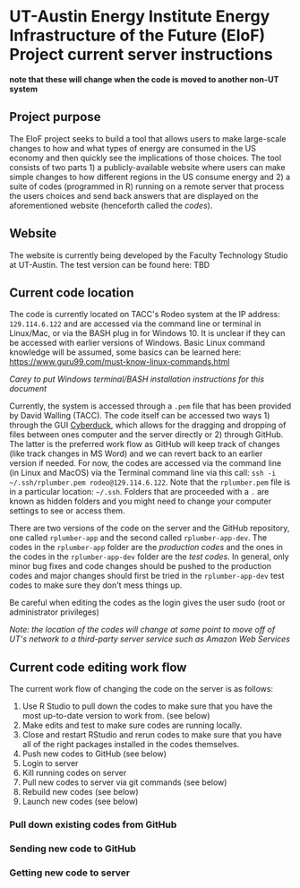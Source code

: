 # UT-Austin Energy Institute Energy Infrastructure of the Future (EIoF) Project current server instructions

**note that these will change when the code is moved to another non-UT system**

## Project purpose
The EIoF project seeks to build a tool that allows users to make large-scale changes to how and what types of energy are consumed in the US economy and then quickly see the implications of those choices. The tool consists of two parts 1) a publicly-available website where users can make simple changes to how different regions in the US consume energy and 2) a suite of codes (programmed in R) running on a remote server that process the users choices and send back answers that are displayed on the aforementioned website (henceforth called the *codes*). 


## Website
The website is currently being developed by the Faculty Technology Studio at UT-Austin. The test version can be found here: TBD

## Current code location
The code is currently located on TACC's Rodeo system at the IP address: `129.114.6.122` and are accessed via the command line or terminal in Linux/Mac, or via the BASH plug in for Windows 10. It is unclear if they can be accessed with earlier versions of Windows. Basic Linux command knowledge will be assumed, some basics can be learned here: https://www.guru99.com/must-know-linux-commands.html

*Carey to put Windows terminal/BASH installation instructions for this document*

Currently, the system is accessed through a `.pem` file that has been provided by David Walling (TACC). The code itself can be accessed two ways 1) through the GUI <a href="https://cyberduck.io/" target="_blank">Cyberduck</a>, which allows for the dragging and dropping of files between ones computer and the server directly or 2) through GitHub. The latter is the preferred work flow as GitHub will keep track of changes (like track changes in MS Word) and we can revert back to an earlier version if needed. For now, the codes are accessed via the command line (in Linux and MacOS) via the Terminal command line via this call: `ssh -i ~/.ssh/rplumber.pem rodeo@129.114.6.122`. Note that the `rplumber.pem` file is in a particular location: `~/.ssh`. Folders that are proceeded with a `.` are known as hidden folders and you might need to change your computer settings to see or access them. 

There are two versions of the code on the server and the GitHub repository, one called `rplumber-app` and the second called `rplumber-app-dev`. The codes in the `rplumber-app` folder are the *production codes* and the ones in the codes in the `rplumber-app-dev` folder are the *test codes*. In general, only minor bug fixes and code changes should be pushed to the production codes and major changes should first be tried in the `rplumber-app-dev` test codes to make sure they don't mess things up.

Be careful when editing the codes as the login gives the user sudo (root or administrator privileges) 

*Note: the location of the codes will change at some point to move off of UT's network to a third-party server service such as Amazon Web Services*

## Current code editing work flow
The current work flow of changing the code on the server is as follows:

1. Use R Studio to pull down the codes to make sure that you have the most up-to-date version to work from. (see below)
2. Make edits and test to make sure codes are running locally.
3. Close and restart RStudio and rerun codes to make sure that you have all of the right packages installed in the codes themselves.
4. Push new codes to GitHub (see below)
5. Login to server
6. Kill running codes on server
7. Pull new codes to server via git commands (see below)
8. Rebuild new codes (see below)
9. Launch new codes (see below)


### Pull down existing codes from GitHub


### Sending new code to GitHub  


### Getting new code to server  


